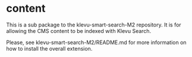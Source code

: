 # content
This is a sub package to the klevu-smart-search-M2 repository. It is for
allowing the CMS content to be indexed with Klevu Search.

Please, see klevu-smart-search-M2/README.md for more information on how to 
install the overall extension.
